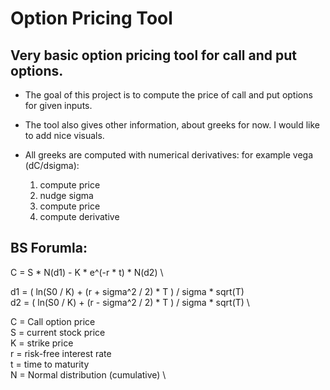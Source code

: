 # Option Pricing Tool
## Very basic option pricing tool for call and put options.

* The goal of this project is to compute the price of call and put options for given inputs.
* The tool also gives other information, about greeks for now. I would like to add nice visuals.

* All greeks are computed with numerical derivatives:
    for example vega (dC/dsigma):
    1. compute price
    2. nudge sigma
    3. compute price
    4. compute derivative
    
## BS Forumla:

C = S * N(d1) - K * e^(-r * t) * N(d2) \\

d1 = ( ln(S0 / K) + (r + sigma^2 / 2) * T ) / sigma * sqrt(T) \
d2 = ( ln(S0 / K) + (r - sigma^2 / 2) * T ) / sigma * sqrt(T) \


C = Call option price \
S = current stock price \
K = strike price \
r = risk-free interest rate \
t = time to maturity \
N = Normal distribution (cumulative) \
